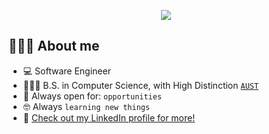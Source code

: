<p align="center">
  <a href="https://github.com/SakoKazanjian"><img src="https://readme-typing-svg.herokuapp.com?color=%23F7C469&size=22&duration=2500&center=true&vCenter=true&width=700&height=100&lines=Welcome+to+Sako+Kazanjian's+GitHub"></a>
</p>

## 👨🏻‍💻 About me
- 💻 Software Engineer
- 👨🏻‍🎓 B.S. in Computer Science, with High Distinction [`AUST`](https://www.aust.edu.lb/)
- :thinking: Always open for: `opportunities`
- :nerd_face: Always `learning new things`
- 🔗 [Check out my LinkedIn profile for more!](https://www.linkedin.com/in/sako-kazanjian/) 
